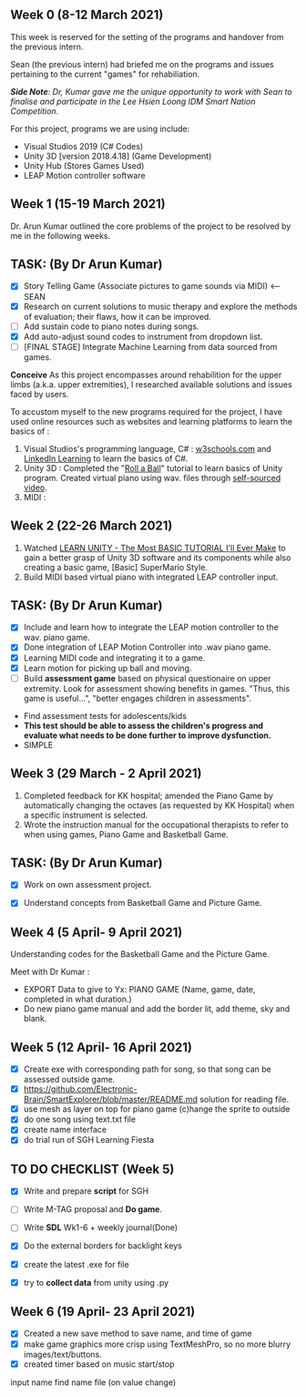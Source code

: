 ## Week 0 (8-12 March 2021) 
This week is reserved for the setting of the programs and handover from the previous intern.

Sean (the previous intern) had briefed me on the programs and issues pertaining to the current "games" for rehabiliation. 

***Side Note**: Dr, Kumar gave me the unique opportunity to work with Sean to finalise and participate in the Lee Hsien Loong IDM Smart Nation Competition.*

For this project, programs we are using include:
 - Visual Studios 2019 (C# Codes)
 - Unity 3D [version 2018.4.18] (Game Development)
 - Unity Hub (Stores Games Used)
 - LEAP Motion controller software

## Week 1 (15-19 March 2021)
Dr. Arun Kumar outlined the core problems of the project to be resolved by me in the following weeks.

## TASK: (By Dr Arun Kumar)
 - [x] Story Telling Game (Associate pictures to game sounds via MIDI) <-- SEAN
 - [x] Research on current solutions to music therapy and explore the methods of evaluation; their flaws, how it can be improved.
 - [ ] Add sustain code to piano notes during songs.
 - [x] Add auto-adjust sound codes to instrument from dropdown list.
 - [ ] [FINAL STAGE] Integrate Machine Learning from data sourced from games.

**Conceive**
As this project encompasses around rehabilition for the upper limbs (a.k.a. upper extremities), I researched available solutions and issues faced by users. 

To accustom myself to the new programs required for the project, I have used online resources such as websites and learning platforms to learn the basics of :  
1. Visual Studios's programming language, C# : [w3schools.com](https://www.w3schools.com/cs/default.asp) and [LinkedIn Learning](https://www.linkedin.com/learning/visual-studio-essential-training-05-code-editors/explore-the-default-editor-settings?u=2122804) to learn the basics of C#. 
2. Unity 3D : Completed the "[Roll a Ball](https://learn.unity.com/project/roll-a-ball)" tutorial to learn basics of Unity program. Created virtual piano using wav. files through [self-sourced video](https://www.youtube.com/watch?v=bkE1YSSdOLU).
3. MIDI : 

## Week 2 (22-26 March 2021)
1. Watched [LEARN UNITY - The Most BASIC TUTORIAL I'll Ever Make](https://www.youtube.com/watch?v=pwZpJzpE2lQ)  to gain a better grasp of Unity 3D software and its components while also creating a basic game, [Basic] SuperMario Style.
2. Build MIDI based virtual piano with integrated LEAP controller input.

## TASK: (By Dr Arun Kumar)
 - [x] Include and learn how to integrate the LEAP motion controller to the wav. piano game. 
 - [x] Done integration of LEAP Motion Controller into .wav piano game.
 - [x] Learning MIDI code and integrating it to a game.
 - [x] Learn motion for picking up ball and moving. 
 - [ ] Build **assessment game** based on physical questionaire on upper extremity. Look for assessment showing benefits in games. "Thus, this game is useful...", "better engages children in assessments".      
 - Find assessment tests for adolescents/kids 
 - **This test should be able to assess the children's progress and evaluate what needs to be done further to improve dysfunction.**
 - SIMPLE

 ## Week 3 (29 March - 2 April 2021)
 
1. Completed feedback for KK hospital; amended the Piano Game by automatically changing the octaves (as requested by KK Hospital) when a specific instrument is selected. 
2. Wrote the instruction manual for the occupational therapists to refer to when using games, Piano Game and Basketball Game. 

## TASK: (By Dr Arun Kumar)
 - [x] Work on own assessment project.
 - [x] Understand concepts from Basketball Game and Picture Game.


 ## Week 4 (5 April- 9 April 2021)
 Understanding codes for the Basketball Game and the Picture Game.
 
Meet with Dr Kumar : 
- EXPORT Data to give to Yx: PIANO GAME (Name, game, date, completed in what duration.)
- Do new piano game manual and add the border lit, add theme, sky and blank. 



 ## Week 5 (12 April- 16 April 2021)
 - [x] Create exe with corresponding path for song, so that song can be assessed outside game. 
 - [x] https://github.com/Electronic-Brain/SmartExplorer/blob/master/README.md solution for reading file.
 - [x] use mesh as layer on top for piano game (c)hange the sprite to outside
 - [x] do one song using text.txt file
 - [x] create name interface
 - [x] do trial run of SGH Learning Fiesta 

## TO DO CHECKLIST (Week 5)

 - [x] Write and prepare **script** for SGH 
 - [ ] Write M-TAG proposal and **Do game**.
 - [ ] Write **SDL** Wk1-6 + weekly journal(Done)
 - [x] Do the external borders for backlight keys
 - [x] create the latest .exe for file
 - [x] try to **collect data** from unity using .py



 ## Week 6 (19 April- 23 April 2021)
 
 - [x] Created a new save method to save name, and time of game
 - [x] make game graphics more crisp using TextMeshPro, so no more blurry images/text/buttons.
 - [x] created timer based on music start/stop

input name
find name file (on value change)

       

<!--stackedit_data:
eyJoaXN0b3J5IjpbMTg2ODc2NTg0MCwtMTAyNzY5NzY5MCwtND
YyNTkyODcxLC0xMDUzNjQ0MzAzLC04NjA0MTQxNTAsOTUxMTgw
NTEsOTU4ODE4NjcsMTc4NjA2NTYzLDYxOTAyMzY1MSwxMzUxMj
gwMjgxLC0xNzU5MjQyNjI3LDE1NDU2NTU5NzUsMTQ0MzA1Mjk1
NSwxNzc0ODk5NDYzLDczNTcxNzYyNiw1NjM2ODk1MzMsLTg3ND
I3MjAxNywzODY3NzkzNDksLTEyODI3MTc0NzEsLTIwNzU2NTYy
MjddfQ==
-->